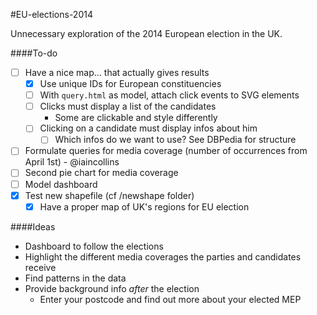 #EU-elections-2014

Unnecessary exploration of the 2014 European election in the UK.

####To-do
- [ ] Have a nice map... that actually gives results
    - [x] Use unique IDs for European constituencies
    - [ ] With ```query.html``` as model, attach click events to SVG elements
    - [ ] Clicks must display a list of the candidates
        - Some are clickable and style differently
    - [ ] Clicking on a candidate must display infos about him
        - [ ] Which infos do we want to use? See DBPedia for structure
- [ ] Formulate queries for media coverage (number of occurrences from April 1st) - @iaincollins
- [ ] Second pie chart for media coverage
- [ ] Model dashboard
- [x] Test new shapefile (cf /newshape folder)
   -  [x] Have a proper map of UK's regions for EU election

####Ideas
- Dashboard to follow the elections
- Highlight the different media coverages the parties and candidates receive
- Find patterns in the data
- Provide background info *after* the election
    - Enter your postcode and find out more about your elected MEP
